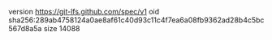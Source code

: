 version https://git-lfs.github.com/spec/v1
oid sha256:289ab4758124a0ae8af61c40d93c11c4f7ea6a08fb9362ad28b4c5bc567d8a5a
size 14088
